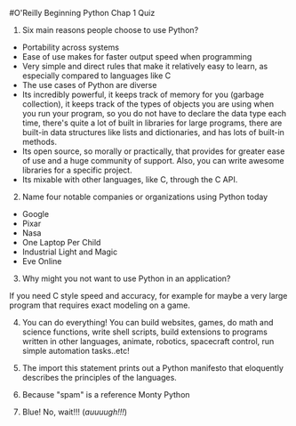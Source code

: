 #O'Reilly Beginning Python Chap 1 Quiz

1. Six main reasons people choose to use Python?
- Portability across systems
- Ease of use makes for faster output speed when programming
- Very simple and direct rules that make it relatively easy to learn, as especially compared to languages like C
- The use cases of Python are diverse
- Its incredibly powerful, it keeps track of memory for you (garbage collection), it keeps track of the types of objects you are using when you run your program, so you do not have to declare the data type each time, there's quite a lot of built in libraries for large programs, there are built-in data structures like lists and dictionaries, and has lots of built-in methods.
- Its open source, so morally or practically, that provides for greater ease of use and a huge community of support.  Also, you can write awesome libraries for a specific project.
- Its mixable with other languages, like C, through the C API.

2. Name four notable companies or organizations using Python today
- Google
- Pixar
- Nasa
- One Laptop Per Child
- Industrial Light and Magic
- Eve Online

3. Why might you not want to use Python in an application?

If you need C style speed and accuracy, for example for maybe a very large program that requires exact modeling on a game.

4.  You can do everything! You can build websites, games, do math and science functions, write shell scripts, build extensions to programs written in other languages, animate, robotics, spacecraft control, run simple automation tasks..etc!

5. The import this statement prints out a Python manifesto that eloquently describes the principles of the languages.

6. Because "spam" is a reference Monty Python

7. Blue! No, wait!!! (*auuuugh!!!*)
